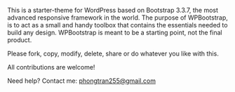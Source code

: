 This is a starter-theme for WordPress based on Bootstrap 3.3.7, the most advanced responsive framework in the world. The purpose of WPBootstrap, is to act as a small and handy toolbox that contains the essentials needed to build any design. WPBootstrap is meant to be a starting point, not the final product.

Please fork, copy, modify, delete, share or do whatever you like with this.

All contributions are welcome!

Need help?
Contact me: phongtran255@gmail.com
